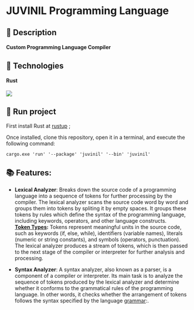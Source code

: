 # JUVINIL Programming Language

## :memo: Description
#### Custom Programming Language Compiler

## :wrench: Technologies
#### Rust
![](https://www.rust-lang.org/static/images/rust-logo-blk.svg) 

## :rocket: Run project
First install Rust at [rustup](https://rustup.rs/) ;

Once installed, clone this repository, open it in a terminal, and execute the following command:
```
cargo.exe 'run' '--package' 'juvinil' '--bin' 'juvinil'
```

## :books: Features:
* <b>Lexical Analyzer</b>: Breaks down the source code of a programming language into a sequence of tokens for further processing by the compiler. 
The lexical analyzer scans the source code word by word and groups them into tokens by spliting it by empty spaces. It groups these tokens by rules which define the syntax of the programming language, including keywords, operators, and other language constructs.<br>
**[Token Types](https://github.com/vininew921/juvinil/blob/main/SOURCE_LANGUAGE.md):** Tokens represent meaningful units in the source code, such as keywords (if, else, while), identifiers (variable names), literals (numeric or string constants), and symbols (operators, punctuation).<br>
The lexical analyzer produces a stream of tokens, which is then passed to the next stage of the compiler or interpreter for further analysis and processing.

* <b>Syntax Analyzer</b>: A syntax analyzer, also known as a parser, is a component of a compiler or interpreter. Its main task is to analyze the sequence of tokens produced by the lexical analyzer and determine whether it conforms to the grammatical rules of the programming language. In other words, it checks whether the arrangement of tokens follows the syntax specified by the language [grammar](https://github.com/vininew921/juvinil/blob/main/SOURCE_LANGUAGE.md):.
